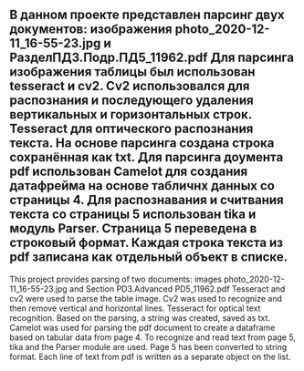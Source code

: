 В данном проекте представлен парсинг двух документов: 
изображения photo_2020-12-11_16-55-23.jpg и РазделПД3.Подр.ПД5_11962.pdf
Для парсинга изображения таблицы был использован tesseract и сv2. 
Cv2 использовался для распознания и последующего удаления вертикальных и горизонтальных строк.
Tesseract для оптического распознания текста. На основе парсинга создана строка сохранённая как txt.
Для парсинга доумента pdf использован Camelot для создания датафрейма на основе табличнх данных
со страницы 4.
Для распознавания и считвания текста со страницы 5 использован tika и модуль Parser.
Cтраница 5 переведена в строковый формат. Каждая строка текста из pdf записана как отдельный объект
в списке.
-------
This project provides parsing of two documents:
images photo_2020-12-11_16-55-23.jpg and Section PD3.Advanced PD5_11962.pdf
Tesseract and cv2 were used to parse the table image.
Cv2 was used to recognize and then remove vertical and horizontal lines.
Tesseract for optical text recognition. Based on the parsing, a string was created, saved as txt.
Camelot was used for parsing the pdf document to create a dataframe based on tabular data
from page 4.
To recognize and read text from page 5, tika and the Parser module are used.
Page 5 has been converted to string format. Each line of text from pdf is written as a separate object
on the list.
